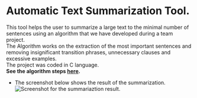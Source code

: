 # **Automatic Text Summarization Tool.**
This tool helps the user to summarize a large text to the minimal number of sentences using an algorithm that we have developed
during a team project.<br />
The Algorithm works on the extraction of the most important sentences and removing insignificant transition
phrases, unnecessary clauses and excessive examples.<br />
The project was coded in C language.<br />
**See the algorithm steps [here](https://github.com/YahyaAlaaMassoud/Automatic-Summarization/blob/master/Summarization%20Algorithm.pdf).**
- The screenshot below shows the result of the summarization.
![Screenshot for the summariaztion result.](https://github.com/YahyaAlaaMassoud/Automatic-Summarization/blob/master/Screenshots/Test.png "Summarization Result")

